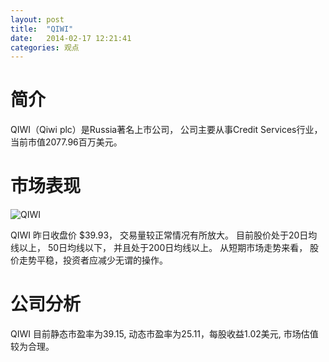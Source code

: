 ```yaml
---
layout: post
title:  "QIWI"
date:   2014-02-17 12:21:41
categories: 观点
---
```


# 简介
QIWI（Qiwi plc）是Russia著名上市公司，
公司主要从事Credit Services行业，当前市值2077.96百万美元。

# 市场表现

![QIWI](http://finviz.com/chart.ashx?t=QIWI&ty=c&ta=1&p=d&s=l)

QIWI 昨日收盘价 $39.93，
交易量较正常情况有所放大。
目前股价处于20日均线以上，
50日均线以下，
并且处于200日均线以上。
从短期市场走势来看，
股价走势平稳，投资者应减少无谓的操作。

# 公司分析
QIWI 目前静态市盈率为39.15, 动态市盈率为25.11，每股收益1.02美元,
市场估值较为合理。
